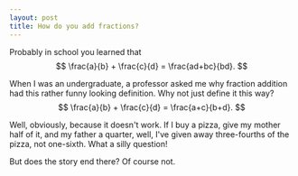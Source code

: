 ```yaml
---
layout: post
title: How do you add fractions?
---
```


<head>
  <link rel="stylesheet" href="https://cdn.jsdelivr.net/npm/katex@0.10.2/dist/katex.min.css" integrity="sha384-yFRtMMDnQtDRO8rLpMIKrtPCD5jdktao2TV19YiZYWMDkUR5GQZR/NOVTdquEx1j" crossorigin="anonymous">
<script defer src="https://cdn.jsdelivr.net/npm/katex@0.10.2/dist/katex.min.js" integrity="sha384-9Nhn55MVVN0/4OFx7EE5kpFBPsEMZxKTCnA+4fqDmg12eCTqGi6+BB2LjY8brQxJ" crossorigin="anonymous"></script>
<script defer src="https://cdn.jsdelivr.net/npm/katex@0.10.2/dist/contrib/auto-render.min.js" integrity="sha384-kWPLUVMOks5AQFrykwIup5lo0m3iMkkHrD0uJ4H5cjeGihAutqP0yW0J6dpFiVkI" crossorigin="anonymous" onload="renderMathInElement(document.body);"></script>
</head>

Probably in school you learned that
$$ \frac{a}{b} + \frac{c}{d} = \frac{ad+bc}{bd}. $$

When I was an undergraduate, a professor asked me why fraction addition had this rather funny looking definition. Why not just define it this way?
$$ \frac{a}{b} + \frac{c}{d} = \frac{a+c}{b+d}. $$

Well, obviously, because it doesn't work. If I buy a pizza, give my mother half of it, and my father a quarter, well, I've given away three-fourths of the pizza, not one-sixth. What a silly question!

But does the story end there? Of course not. 


